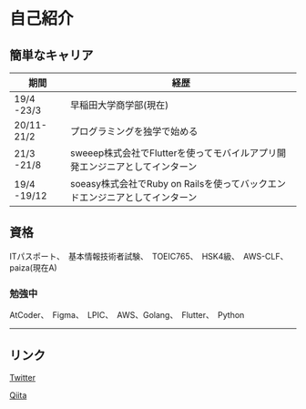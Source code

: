 # 自己紹介
<h2 id="キャリア経歴">簡単なキャリア</h2>

|  期間  |  経歴  |
| ---- | ---- |
|  19/4 -23/3  |早稲田大学商学部(現在)|
|  20/11-21/2  |プログラミングを独学で始める|
|  21/3 -21/8  |sweeep株式会社でFlutterを使ってモバイルアプリ開発エンジニアとしてインターン|
|  19/4 -19/12 |soeasy株式会社でRuby on Railsを使ってバックエンドエンジニアとしてインターン|


<h2 id="資格">資格</h2>

ITパスポート、　基本情報技術者試験、　TOEIC765、　HSK4級、　AWS-CLF、paiza(現在A)

### 勉強中
AtCoder、　Figma、　LPIC、　AWS、Golang、　Flutter、　Python

---


<h2 id="リンク">リンク</h2>

[Twitter](https://twitter.com/tomonio_ac)

[Qiita](https://qiita.com/Naga_Ayuu)

